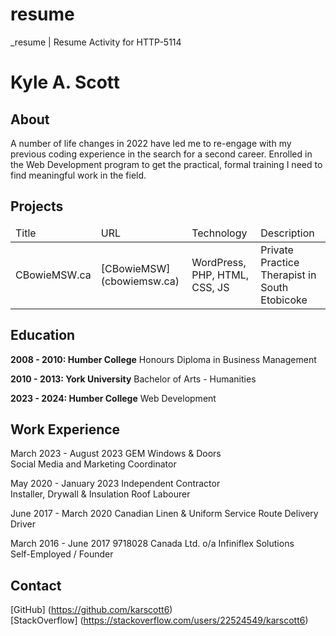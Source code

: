 # resume
_resume | Resume Activity for HTTP-5114

# Kyle A. Scott

## About

A number of life changes in 2022 have led me to re-engage with my previous coding experience in the search for a second career. Enrolled in the Web Development program to get the practical, formal training I need to find meaningful work in the field.

## Projects

<table>
    <thead>
        <tr>
            <td>Title</td>
            <td>URL</td>
            <td>Technology</td>
            <td>Description</td>
        </tr>
    </thead>
    <tbody>
        <tr>
            <td>CBowieMSW.ca</td>
            <td>[CBowieMSW] (cbowiemsw.ca)</td>
            <td>WordPress, PHP, HTML, CSS, JS</td>
            <td>Private Practice Therapist in South Etobicoke</td>
    </tbody>
</table>

## Education

**2008 - 2010: Humber College**
Honours Diploma in Business Management

**2010 - 2013: York University**
Bachelor of Arts - Humanities

**2023 - 2024: Humber College**
Web Development

## Work Experience

March 2023 - August 2023
GEM Windows & Doors  
Social Media and Marketing Coordinator

May 2020 - January 2023
Independent Contractor  
Installer, Drywall & Insulation
Roof Labourer

June 2017 - March 2020
Canadian Linen & Uniform Service
Route Delivery Driver  

March 2016 - June 2017
9718028 Canada Ltd. o/a Infiniflex Solutions  
Self-Employed / Founder

## Contact

[GitHub] (https://github.com/karscott6)  
[StackOverflow] (https://stackoverflow.com/users/22524549/karscott6)